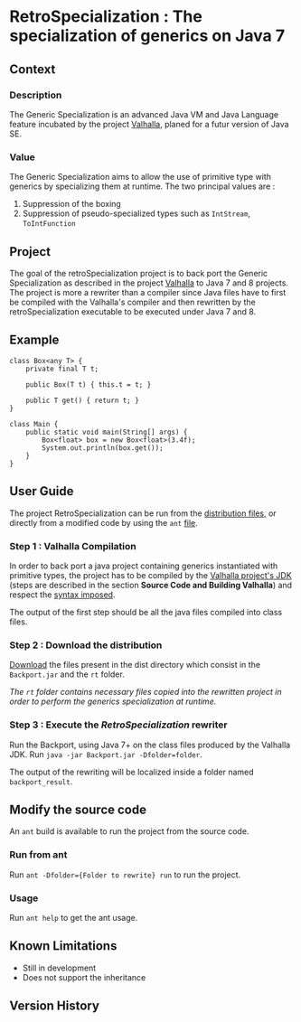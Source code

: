 # RetroSpecialization : The specialization of generics on Java 7
## Context
### Description
The Generic Specialization is an advanced Java VM and Java Language feature incubated
by the project [Valhalla](http://openjdk.java.net/projects/valhalla/), planed for
a futur version of Java SE.
		
### Value
The Generic Specialization aims to allow the use of primitive type with generics
by specializing them at runtime. The two principal values are :

1. Suppression of the boxing 
2. Suppression of pseudo-specialized types such as `IntStream`, `ToIntFunction`


## Project
The goal of the retroSpecialization project is to back port the Generic Specialization
as described in the project [Valhalla](http://openjdk.java.net/projects/valhalla/) to 
Java 7 and 8 projects.
The project is more a rewriter than a compiler since Java files have to first be
compiled with the Valhalla's compiler and then rewritten by the retroSpecialization
executable to be executed under Java 7 and 8.

## Example
```
class Box<any T> {
    private final T t;

    public Box(T t) { this.t = t; }

    public T get() { return t; }
}

class Main {
	public static void main(String[] args) {
		Box<float> box = new Box<float>(3.4f);	
		System.out.println(box.get());
	}
}
```

## User Guide
The project RetroSpecialization can be run from the [distribution files](###Modify), or directly from
a modified code by using the `ant` [file](###Step-1-:-Valhalla-Compilation).
### Step 1 : Valhalla Compilation
In order to back port a java project containing generics instantiated with primitive 
types, the project has to be compiled by the 
[Valhalla project's JDK](https://wiki.openjdk.java.net/display/valhalla/Main) 
(steps are described in the section **Source Code and Building Valhalla**) 
and respect the [syntax imposed](http://cr.openjdk.java.net/~briangoetz/valhalla/specialization.html).

The output of the first step should be all the java files compiled into class files.

### Step 2 : Download the distribution
[Download](https://github.com/Abwuds/retroSpecialization/tree/master/Backport/build) the files present in the dist directory
which consist in the `Backport.jar` and the `rt` folder.

*The `rt` folder contains necessary files copied into the rewritten project in order
to perform the generics specialization at runtime.*

### Step 3 : Execute the *RetroSpecialization* rewriter
Run the Backport, using Java 7+ on the class files produced by the Valhalla JDK.
Run `java -jar Backport.jar -Dfolder=folder`.

The output of the rewriting will be localized inside a folder named `backport_result`.

## Modify the source code
An `ant` build is available to run the project from the source code.

### Run from ant
Run `ant -Dfolder={Folder to rewrite} run` to run the project.

### Usage
Run `ant help` to get the ant usage.

## Known Limitations
* Still in development
* Does not support the inheritance
	
## Version History
	
